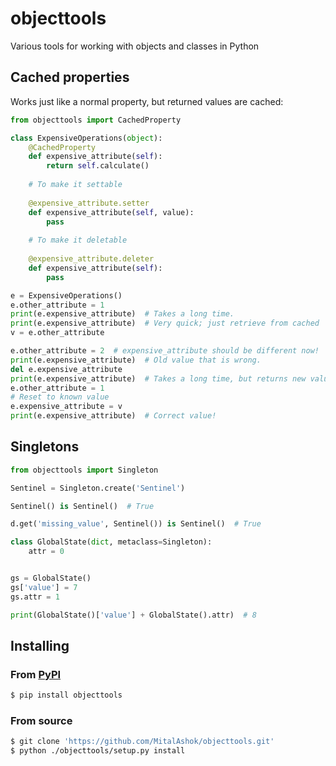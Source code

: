 # objecttools
Various tools for working with objects and classes in Python

## Cached properties

Works just like a normal property, but returned values are cached:

```python
from objecttools import CachedProperty

class ExpensiveOperations(object):
    @CachedProperty
    def expensive_attribute(self):
        return self.calculate()
    
    # To make it settable
    
    @expensive_attribute.setter
    def expensive_attribute(self, value):
        pass
    
    # To make it deletable
    
    @expensive_attribute.deleter
    def expensive_attribute(self):
        pass

e = ExpensiveOperations()
e.other_attribute = 1
print(e.expensive_attribute)  # Takes a long time.
print(e.expensive_attribute)  # Very quick; just retrieve from cached
v = e.other_attribute

e.other_attribute = 2  # expensive_attribute should be different now!
print(e.expensive_attribute)  # Old value that is wrong.
del e.expensive_attribute
print(e.expensive_attribute)  # Takes a long time, but returns new value.
e.other_attribute = 1
# Reset to known value
e.expensive_attribute = v
print(e.expensive_attribute)  # Correct value!
```

## Singletons

```python
from objecttools import Singleton

Sentinel = Singleton.create('Sentinel')

Sentinel() is Sentinel()  # True

d.get('missing_value', Sentinel()) is Sentinel()  # True

class GlobalState(dict, metaclass=Singleton):
    attr = 0


gs = GlobalState()
gs['value'] = 7
gs.attr = 1

print(GlobalState()['value'] + GlobalState().attr)  # 8
```

## Installing

### From [PyPI](https://pypi.org/project/objecttools/)

```bash
$ pip install objecttools
```

### From source

```bash
$ git clone 'https://github.com/MitalAshok/objecttools.git'
$ python ./objecttools/setup.py install
```
